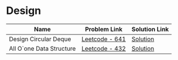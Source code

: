 # Design


| Name       | Problem Link                       | Solution Link                      |
|--------------------|------------------------------------|-----------------------------------|
| Design Circular Deque          | [Leetcode - 641](https://leetcode.com/problems/design-circular-deque/description/)                | [Solution](https://github.com/moinhameed27/Ultimate-DSA/blob/main/Design/Design%20Circular%20Deque.cpp)              |
| All O`one Data Structure          | [Leetcode - 432](https://leetcode.com/problems/all-oone-data-structure/description/)                | [Solution](https://github.com/moinhameed27/Ultimate-DSA/blob/main/Design/All%20O%60one%20Data%20Structure.cpp)              |

